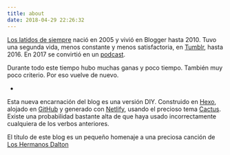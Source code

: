 ```yaml
---
title: about
date: 2018-04-29 22:26:32
---
```

[Los latidos de siempre](http://loslatidos.blogspot.com) nació en 2005 y vivió en Blogger hasta 2010.
Tuvo una segunda vida, menos constante y menos satisfactoria, en [Tumblr](http://loslatidos.tumblr.com/), hasta 2016.
En 2017 se convirtió en un [podcast]( https://www.ivoox.com/latidos-podcast_sq_f1380914_1.html).

Durante todo este tiempo hubo muchas ganas y poco tiempo. También muy poco criterio. 
Por eso vuelve de nuevo.

-

Esta nueva encarnación del blog es una versión DIY. Construido en [Hexo](https://hexo.io), alojado en [GitHub](https://github.com) y generado con [Netlify](https://www.netlify.com), usando el precioso tema [Cactus](https://probberechts.github.io/hexo-theme-cactus/).
Existe una probabilidad bastante alta de que haya usado incorrectamente cualquiera de los verbos anteriores.

El título de este blog es un pequeño homenaje a una preciosa canción de [Los Hermanos Dalton](https://www.youtube.com/watch?v=62-G4JQzGEg)


